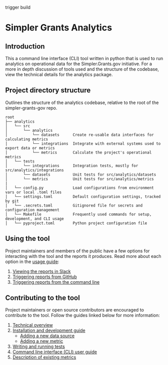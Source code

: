 trigger build

# Simpler Grants Analytics

## Introduction

This a command line interface (CLI) tool written in python that is used to run analytics on operational data for the Simpler.Grants.gov initiative. For a more in depth discussion of tools used and the structure of the codebase, view the technical details for the analytics package.

## Project directory structure

Outlines the structure of the analytics codebase, relative to the root of the simpler-grants-gov repo.

```text
root
├── analytics
│   └── src
│       └── analytics
│           └── datasets      Create re-usable data interfaces for calculating metrics
│           └── integrations  Integrate with external systems used to export data or metrics
│           └── metrics       Calculate the project's operational metrics
│   └── tests
│       └── integrations      Integration tests, mostly for src/analytics/integrations
│       └── datasets          Unit tests for src/analytics/datasets
│       └── metrics           Unit tests for src/analytics/metrics
|
│   └── config.py             Load configurations from environment vars or local .toml files
│   └── settings.toml         Default configuration settings, tracked by git
│   └── .secrets.toml         Gitignored file for secrets and configuration management
│   └── Makefile              Frequently used commands for setup, development, and CLI usage
│   └── pyproject.toml        Python project configuration file
```

## Using the tool

Project maintainers and members of the public have a few options for interacting with the tool and the reports it produces. Read more about each option in the [usage guide](../documentation/analytics/usage.md):

1. [Viewing the reports in Slack](../documentation/analytics/usage.md#view-daily-reports-in-slack)
2. [Triggering reports from GitHub](../documentation/analytics/usage.md#trigger-a-report-from-github)
3. [Triggering reports from the command line](../documentation/analytics/usage.md#trigger-a-report-from-the-command-line)

## Contributing to the tool

Project maintainers or open source contributors are encouraged to contribute to the tool. Follow the guides linked below for more information:

1. [Technical overview](../documentation/analytics/technical-overview.md)
2. [Installation and development guide](../documentation/analytics/development.md)
   - [Adding a new data source](../documentation/analytics/development.md#adding-a-new-dataset)
   - [Adding a new metric](../documentation/analytics/development.md#adding-a-new-metric)
3. [Writing and running tests](../documentation/analytics/testing.md)
4. [Command line interface (CLI) user guide](../documentation/analytics/usage.md#using-the-command-line-interface)
5. [Description of existing metrics](../documentation/analytics/metrics/README.md)
